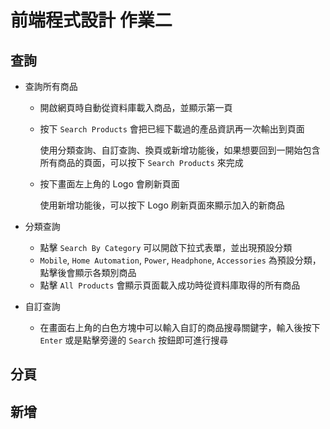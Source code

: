 # 前端程式設計 作業二

## 查詢
* 查詢所有商品
  * 開啟網頁時自動從資料庫載入商品，並顯示第一頁
  * 按下 `Search Products` 會把已經下載過的產品資訊再一次輸出到頁面
  
       使用分類查詢、自訂查詢、換頁或新增功能後，如果想要回到一開始包含所有商品的頁面，可以按下 `Search Products` 來完成
   
  * 按下畫面左上角的 Logo 會刷新頁面
      
       使用新增功能後，可以按下 Logo 刷新頁面來顯示加入的新商品
    
* 分類查詢
    * 點擊 `Search By Category` 可以開啟下拉式表單，並出現預設分類
    * `Mobile`, `Home Automation`, `Power`, `Headphone`, `Accessories` 為預設分類，點擊後會顯示各類別商品
    * 點擊 `All Products` 會顯示頁面載入成功時從資料庫取得的所有商品
    
* 自訂查詢
    * 在畫面右上角的白色方塊中可以輸入自訂的商品搜尋關鍵字，輸入後按下 `Enter` 或是點擊旁邊的 `Search` 按鈕即可進行搜尋

## 分頁

## 新增
